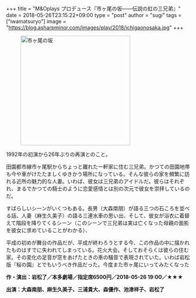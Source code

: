 +++
title = "M&Oplays プロデュース『市ヶ尾の坂——伝説の虹の三兄弟』"
date = 2018-05-26T23:15:22+09:00
type = "post"
author = "sugi"
tags = ["iwamatsuryo"]
image = "https://blog.asharpminor.com/images/play/2018/ichigaonosaka.jpg"
+++
<figure class="alignleft"><img src="/images/play/2018/ichigaonosaka.jpg" alt="市ヶ尾の坂" style="width: 300px !important;"></figure>

1992年の初演から26年ぶりの再演とのこと。

田園都市線市ヶ尾駅からちょっと離れた一軒家に住む三兄弟。かつての田園地帯も今や車がけたたましくゆきかう場所になっている。そんな彼らの家を頻繁に訪れる近所の魅力的な人妻。いわば、彼女は三兄弟のアイドルだ。彼らはそれぞれ、まるでかつての騎士のように恋愛感情とは別の次元で彼女を崇拝しているのだ。

すばらしいシーンがいくつもある。長男（大森南朋）が語る三つの石ころを並べる話、人妻（麻生久美子）の語る三連水車の思い出、そして、彼女が浴衣に着替えて階段を降りてくるシーン（このシーンで三兄弟は実は亡くなった母親の面影を彼女に求めていることがわかる）、

平成の初めが舞台の作品だが、平成が終わろうとする今、この作品の中に描かれたものはすでに失われてしまっている。花火大会。そしておそらくは彼らの住む家。その変化の足音が窓をあげたときの車の騒音で表現されていた。いわば岩松版『桜の園』とでもいうべき作品だった。今度また市ヶ尾にいってみたくなった



**作・演出：岩松了／本多劇場／指定席6500円／2018-05-26 19:00／★★★**

**出演：大森南朋、麻生久美子、三浦貴大、森優作、池津祥子、岩松了**
